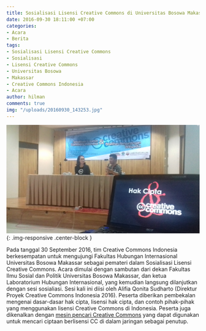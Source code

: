 ```yaml
---
title: Sosialisasi Lisensi Creative Commons di Universitas Bosowa Makassar
date: 2016-09-30 18:11:00 +07:00
categories:
- Acara
- Berita
tags:
- Sosialisasi Lisensi Creative Commons
- Sosialisasi
- Lisensi Creative Commons
- Universitas Bosowa
- Makassar
- Creative Commons Indonesia
- Acara
author: hilman
comments: true
img: "/uploads/20160930_143253.jpg"
---
```


![20160930_143253.jpg](/uploads/20160930_143253.jpg){: .img-responsive .center-block }

Pada tanggal 30 September 2016, tim Creative Commons Indonesia berkesempatan untuk mengujungi Fakultas Hubungan Internasional Universitas Bosowa Makassar sebagai pemateri dalam Sosialisasi Lisensi Creative Commons. Acara dimulai dengan sambutan dari dekan Fakultas Ilmu Sosial dan Politik Universitas Bosowa Makassar, dan ketua Laboratorium Hubungan Internasional, yang kemudian langsung dilanjutkan dengan sesi sosialiasi. Sesi kali ini diisi oleh Alifia Qonita Sudharto (Direktur Proyek Creative Commons Indonesia 2016). Peserta diberikan pembekalan mengenai dasar-dasar hak cipta, lisensi hak cipta, dan contoh pihak-pihak yang menggunakan lisensi Creative Commons di Indonesia. Peserta juga dikenalkan dengan [mesin pencari Creative Commons](http://search.creativecommons.org/) yang dapat digunakan untuk mencari ciptaan berlisensi CC di dalam jaringan sebagai penutup.
